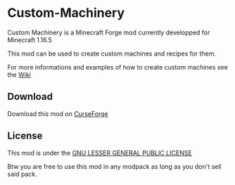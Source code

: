 # Custom-Machinery
Custom Machinery is a Minecraft Forge mod currently developped for Minecraft 1.16.5

This mod can be used to create custom machines and recipes for them.

For more informations and examples of how to create custom machines see the [Wiki](https://github.com/Frinn38/Custom-Machinery/wiki)

## Download

Download this mod on [CurseForge](https://www.curseforge.com/minecraft/mc-mods/custom-machinery)

## License

This mod is under the [GNU LESSER GENERAL PUBLIC LICENSE](https://www.curseforge.com/project/457017/license)

Btw you are free to use this mod in any modpack as long as you don't sell said pack.
